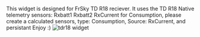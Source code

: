 This widget is designed for FrSky TD R18 reciever.
It uses the TD R18 Native telemetry sensors:
Rxbatt1
Rxbatt2
RxCurrent
for Consumption, please create a calculated sensors, type: Consumption, Source: RxCurrent, and persistant
Enjoy :)
![tdr18 widget](https://user-images.githubusercontent.com/8968780/230788092-26b48a4e-9463-46e7-8410-59cbd4e4e245.PNG)
